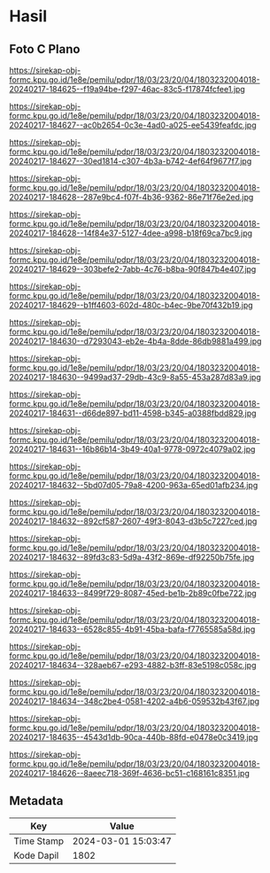 # Hasil

## Foto C Plano

https://sirekap-obj-formc.kpu.go.id/1e8e/pemilu/pdpr/18/03/23/20/04/1803232004018-20240217-184625--f19a94be-f297-46ac-83c5-f17874fcfee1.jpg

https://sirekap-obj-formc.kpu.go.id/1e8e/pemilu/pdpr/18/03/23/20/04/1803232004018-20240217-184627--ac0b2654-0c3e-4ad0-a025-ee5439feafdc.jpg

https://sirekap-obj-formc.kpu.go.id/1e8e/pemilu/pdpr/18/03/23/20/04/1803232004018-20240217-184627--30ed1814-c307-4b3a-b742-4ef64f9677f7.jpg

https://sirekap-obj-formc.kpu.go.id/1e8e/pemilu/pdpr/18/03/23/20/04/1803232004018-20240217-184628--287e9bc4-f07f-4b36-9362-86e71f76e2ed.jpg

https://sirekap-obj-formc.kpu.go.id/1e8e/pemilu/pdpr/18/03/23/20/04/1803232004018-20240217-184628--14f84e37-5127-4dee-a998-b18f69ca7bc9.jpg

https://sirekap-obj-formc.kpu.go.id/1e8e/pemilu/pdpr/18/03/23/20/04/1803232004018-20240217-184629--303befe2-7abb-4c76-b8ba-90f847b4e407.jpg

https://sirekap-obj-formc.kpu.go.id/1e8e/pemilu/pdpr/18/03/23/20/04/1803232004018-20240217-184629--b1ff4603-602d-480c-b4ec-9be70f432b19.jpg

https://sirekap-obj-formc.kpu.go.id/1e8e/pemilu/pdpr/18/03/23/20/04/1803232004018-20240217-184630--d7293043-eb2e-4b4a-8dde-86db9881a499.jpg

https://sirekap-obj-formc.kpu.go.id/1e8e/pemilu/pdpr/18/03/23/20/04/1803232004018-20240217-184630--9499ad37-29db-43c9-8a55-453a287d83a9.jpg

https://sirekap-obj-formc.kpu.go.id/1e8e/pemilu/pdpr/18/03/23/20/04/1803232004018-20240217-184631--d66de897-bd11-4598-b345-a0388fbdd829.jpg

https://sirekap-obj-formc.kpu.go.id/1e8e/pemilu/pdpr/18/03/23/20/04/1803232004018-20240217-184631--16b86b14-3b49-40a1-9778-0972c4079a02.jpg

https://sirekap-obj-formc.kpu.go.id/1e8e/pemilu/pdpr/18/03/23/20/04/1803232004018-20240217-184632--5bd07d05-79a8-4200-963a-65ed01afb234.jpg

https://sirekap-obj-formc.kpu.go.id/1e8e/pemilu/pdpr/18/03/23/20/04/1803232004018-20240217-184632--892cf587-2607-49f3-8043-d3b5c7227ced.jpg

https://sirekap-obj-formc.kpu.go.id/1e8e/pemilu/pdpr/18/03/23/20/04/1803232004018-20240217-184632--89fd3c83-5d9a-43f2-869e-df92250b75fe.jpg

https://sirekap-obj-formc.kpu.go.id/1e8e/pemilu/pdpr/18/03/23/20/04/1803232004018-20240217-184633--8499f729-8087-45ed-be1b-2b89c0fbe722.jpg

https://sirekap-obj-formc.kpu.go.id/1e8e/pemilu/pdpr/18/03/23/20/04/1803232004018-20240217-184633--6528c855-4b91-45ba-bafa-f7765585a58d.jpg

https://sirekap-obj-formc.kpu.go.id/1e8e/pemilu/pdpr/18/03/23/20/04/1803232004018-20240217-184634--328aeb67-e293-4882-b3ff-83e5198c058c.jpg

https://sirekap-obj-formc.kpu.go.id/1e8e/pemilu/pdpr/18/03/23/20/04/1803232004018-20240217-184634--348c2be4-0581-4202-a4b6-059532b43f67.jpg

https://sirekap-obj-formc.kpu.go.id/1e8e/pemilu/pdpr/18/03/23/20/04/1803232004018-20240217-184635--4543d1db-90ca-440b-88fd-e0478e0c3419.jpg

https://sirekap-obj-formc.kpu.go.id/1e8e/pemilu/pdpr/18/03/23/20/04/1803232004018-20240217-184626--8aeec718-369f-4636-bc51-c168161c8351.jpg


## Metadata

| Key        | Value               |
| ---------- | ------------------- |
| Time Stamp | 2024-03-01 15:03:47 |
| Kode Dapil | 1802                |



